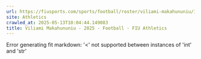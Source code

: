 ```yaml
---
url: https://fiusports.com/sports/football/roster/viliami-makahununiu/13261
site: Athletics
crawled_at: 2025-05-13T10:04:44.149083
title: Viliami Makahununiu - 2025 - Football - FIU Athletics
---
```


Error generating fit markdown: '<' not supported between instances of 'int' and 'str'